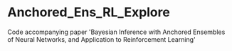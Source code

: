 # Anchored_Ens_RL_Explore
Code accompanying paper 'Bayesian Inference with Anchored Ensembles of Neural Networks, and Application to Reinforcement Learning'
